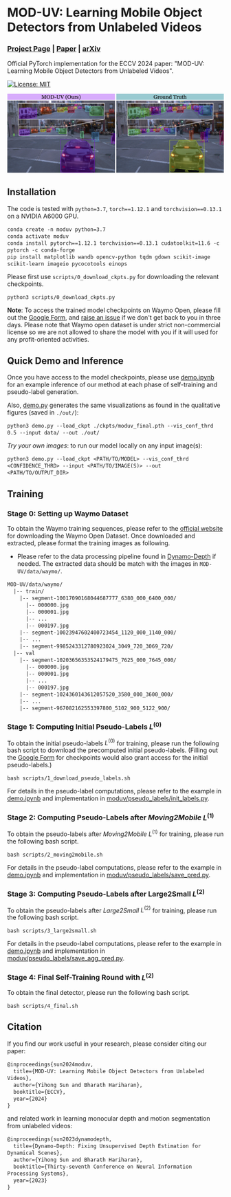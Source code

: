 # MOD-UV: Learning Mobile Object Detectors from Unlabeled Videos
### [Project Page](https://mod-uv.github.io) | [Paper](https://arxiv.org/pdf/2405.14841.pdf) | [arXiv](https://arxiv.org/abs/2405.14841)

Official PyTorch implementation for the ECCV 2024 paper: "MOD-UV: Learning Mobile Object Detectors from Unlabeled Videos".

<a href="#license"><img alt="License: MIT" src="https://img.shields.io/badge/license-MIT-blue.svg"/></a>  

![](assets/teaser.jpg)

## Installation
The code is tested with `python=3.7`, `torch==1.12.1` and `torchvision==0.13.1` on a NVIDIA A6000 GPU.
```
conda create -n moduv python=3.7
conda activate moduv
conda install pytorch==1.12.1 torchvision==0.13.1 cudatoolkit=11.6 -c pytorch -c conda-forge
pip install matplotlib wandb opencv-python tqdm gdown scikit-image scikit-learn imageio pycocotools einops
```

Please first use `scripts/0_download_ckpts.py` for downloading the relevant checkpoints.
```
python3 scripts/0_download_ckpts.py
```
**Note**: To access the trained model checkpoints on Waymo Open, please fill out the [Google Form](https://forms.gle/gy2SpDSegMLDkm2o7), and [raise an issue](https://github.com/YihongSun/MOD-UV/issues/new) if we don't get back to you in three days. Please note that Waymo open dataset is under strict non-commercial license so we are not allowed to share the model with you if it will used for any profit-oriented activities.

## Quick Demo and Inference

Once you have access to the model checkpoints, please use [demo.ipynb](demo.ipynb) for an example inference of our method at each phase of self-training and pseudo-label generation.

Also, [demo.py](demo.py) generates the same visualizations as found in the qualitative figures (saved in `./out/`):
```
python3 demo.py --load_ckpt ./ckpts/moduv_final.pth --vis_conf_thrd 0.5 --input data/ --out ./out/
```

_Try your own images_: to run our model locally on any input image(s):
```
python3 demo.py --load_ckpt <PATH/TO/MODEL> --vis_conf_thrd <CONFIDENCE_THRD> --input <PATH/TO/IMAGE(S)> --out <PATH/TO/OUTPUT_DIR>
```

## Training

### Stage 0: Setting up Waymo Dataset

To obtain the Waymo training sequences, please refer to the [official website](https://waymo.com/open/) for downloading the Waymo Open Dataset.
Once downloaded and extracted, please format the training images as following. 
- Please refer to the data processing pipeline found in [Dynamo-Depth](https://github.com/YihongSun/Dynamo-Depth) if needed. The extracted data should be match with the images in `MOD-UV/data/waymo/`.

```
MOD-UV/data/waymo/
  |-- train/
    |-- segment-10017090168044687777_6380_000_6400_000/
      |-- 000000.jpg
      |-- 000001.jpg
      |-- ...
      |-- 000197.jpg
    |-- segment-10023947602400723454_1120_000_1140_000/
    |-- ...
    |-- segment-9985243312780923024_3049_720_3069_720/
  |-- val
    |-- segment-10203656353524179475_7625_000_7645_000/
      |-- 000000.jpg
      |-- 000001.jpg
      |-- ...
      |-- 000197.jpg
    |-- segment-1024360143612057520_3580_000_3600_000/
    |-- ...
    |-- segment-967082162553397800_5102_900_5122_900/
```

### Stage 1: Computing Initial Pseudo-Labels $L^{(0)}$

To obtain the initial pseudo-labels $L^{(0)}$ for training, please run the following bash script to download the precomputed initial pseudo-labels. (Filling out the [Google Form](https://forms.gle/gy2SpDSegMLDkm2o7) for checkpoints would also grant access for the initial pseudo-labels.)
```
bash scripts/1_download_pseudo_labels.sh
```
For details in the pseudo-label computations, please refer to the example in [demo.ipynb](demo.ipynb) and implementation in [moduv/pseudo_labels/init_labels.py](moduv/pseudo_labels/init_labels.py).

### Stage 2: Computing Pseudo-Labels after _Moving2Mobile_ $L^{(1)}$

To obtain the pseudo-labels after _Moving2Mobile_ $L^{(1)}$ for training, please run the following bash script.
```
bash scripts/2_moving2mobile.sh
```
For details in the pseudo-label computations, please refer to the example in [demo.ipynb](demo.ipynb) and implementation in [moduv/pseudo_labels/save_pred.py](moduv/pseudo_labels/save_pred.py).

### Stage 3: Computing Pseudo-Labels after Large2Small $L^{(2)}$

To obtain the pseudo-labels after _Large2Small_ $L^{(2)}$ for training, please run the following bash script.
```
bash scripts/3_large2small.sh
```
For details in the pseudo-label computations, please refer to the example in [demo.ipynb](demo.ipynb) and implementation in [moduv/pseudo_labels/save_agg_pred.py](moduv/pseudo_labels/save_agg_pred.py).

### Stage 4: Final Self-Training Round with $L^{(2)}$

To obtain the final detector, please run the following bash script.
```
bash scripts/4_final.sh
```

## Citation
If you find our work useful in your research, please consider citing our paper:
```
@inproceedings{sun2024moduv,
  title={MOD-UV: Learning Mobile Object Detectors from Unlabeled Videos}, 
  author={Yihong Sun and Bharath Hariharan},
  booktitle={ECCV},
  year={2024}
}
```
and related work in learning monocular depth and motion segmentation from unlabeled videos:
```
@inproceedings{sun2023dynamodepth,
  title={Dynamo-Depth: Fixing Unsupervised Depth Estimation for Dynamical Scenes},
  author={Yihong Sun and Bharath Hariharan},
  booktitle={Thirty-seventh Conference on Neural Information Processing Systems},
  year={2023}
}
```
